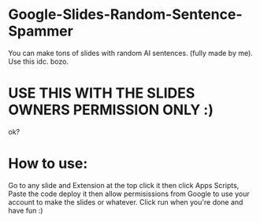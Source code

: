 # Google-Slides-Random-Sentence-Spammer
You can make tons of slides with random AI sentences. (fully made by me). Use this idc. bozo.

# USE THIS WITH THE SLIDES OWNERS PERMISSION ONLY :)
ok?

# How to use:
Go to any slide and Extension at the top click it then click Apps Scripts, Paste the code deploy it then allow permisissions from Google to use your account to make the slides or whatever. Click run when you're done and have fun :)
